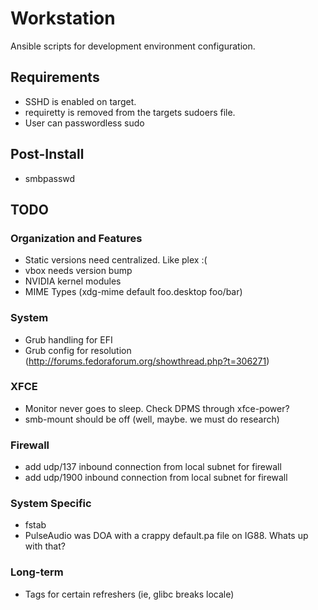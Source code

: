 Workstation
===========

Ansible scripts for development environment configuration.

## Requirements
* SSHD is enabled on target.
* requiretty is removed from the targets sudoers file.
* User can passwordless sudo

## Post-Install
* smbpasswd

## TODO

### Organization and Features
* Static versions need centralized. Like plex :(
* vbox needs version bump
* NVIDIA kernel modules
* MIME Types (xdg-mime default foo.desktop foo/bar)

### System
* Grub handling for EFI
* Grub config for resolution (http://forums.fedoraforum.org/showthread.php?t=306271)

### XFCE
* Monitor never goes to sleep. Check DPMS through xfce-power?
* smb-mount should be off (well, maybe. we must do research)

### Firewall
* add udp/137 inbound connection from local subnet for firewall
* add udp/1900 inbound connection from local subnet for firewall

### System Specific
* fstab
* PulseAudio was DOA with a crappy default.pa file on IG88. Whats up with that?

### Long-term
* Tags for certain refreshers (ie, glibc breaks locale)
